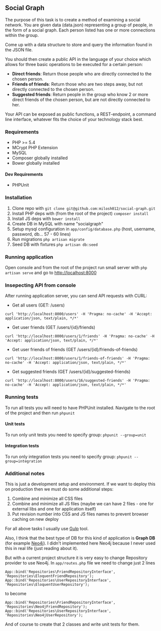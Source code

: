 ## Social Graph

The purpose of this task is to create a method of examining a social network.
You are given data (data.json) representing a group of people, in the form of a social graph.
Each person listed has one or more connections within the group.

Come up with a data structure to store and query the information found in the JSON file.

You should then create a public API in the language of your choice which allows for
three basic operations to be executed for a certain person:

- **Direct friends**: Return those people who are directly connected to the chosen person.
- **Friends of friends**: Return those who are two steps away, but not directly connected to the chosen person.
- **Suggested friends**: Return people in the group who know 2 or more direct friends of the chosen person, but are not directly connected to her.

Your API can be exposed as public functions, a REST-endpoint, a command line interface,
whatever fits the choice of your technology stack best.

### Requirements

- PHP >= 5.4
- MCrypt PHP Extension
- MySQL
- Composer globally installed
- Bower globally installed

#### Dev Requirements

- PHPUnit

### Installation

1. Clone repo with ```git clone git@github.com:milosh012/social-graph.git```
2. Install PHP deps with (from the root of the project) ```composer install```
3. Install JS deps with ```bower install```
4. Create DB in MySQL with name "socialgraph"
5. Setup mysql configuration in ```app/config/database.php``` (host, username, password, db... 57 - 60 lines)
6. Run migrations ```php artisan migrate```
7. Seed DB with fixtures ```php artisan db:seed```

### Running application

Open console and from the root of the project run small server with
```php artisan serve``` and go to [http://localhost:8000](http://localhost:8000)

### Insepecting API from console

After running application server, you can send API requests with CURL:

- Get all users (GET: /users)

```
curl 'http://localhost:8000/users' -H 'Pragma: no-cache' -H 'Accept: application/json, text/plain, */*'
```

- Get user friends (GET /users/{id}/friends)

```
curl 'http://localhost:8000/users/1/friends' -H 'Pragma: no-cache' -H 'Accept: application/json, text/plain, */*'
```

- Get user friends of friends (GET /users/{id}/friends-of-friends)

```
curl 'http://localhost:8000/users/1/friends-of-friends' -H 'Pragma: no-cache' -H 'Accept: application/json, text/plain, */*'
```

- Get suggested friends (GET /users/{id}/suggested-friends)

```
curl 'http://localhost:8000/users/16/suggested-friends' -H 'Pragma: no-cache' -H 'Accept: application/json, text/plain, */*'
```

### Running tests

To run all tests you will need to have PHPUnit installed.
Navigate to the root of the project and then run ```phpunit```

#### Unit tests

To run only unit tests you need to specify group: ```phpunit --group=unit```

#### Integration tests

To run only integration tests you need to specify group: ```phpunit --group=integration```

### Additional notes

This is just a development setup and environment. If we want to deploy this on production then we must do some additional steps:

1. Combine and minimize all CSS files
2. Combine and minimize all JS files (maybe we can have 2 files - one for external libs and one for application itself)
3. Put revision number into CSS and JS files names to prevent browser caching on new deploy

For all above tasks I usually use [Gulp](http://gulpjs.com/) tool.

Also, I think that the best type of DB for this kind of application is **Graph DB** (for example [Neo4j](http://www.neo4j.org/)).
I didn't implemented here Neo4j because I never used this in real life (just reading about it).

But with a current project structure it is very easy to change Repository provider to use Neo4j.
In ```app/routes.php``` file we need to change just 2 lines

```
App::bind('Repositories\FriendRepositoryInterface', 'Repositories\EloquentFriendRepository');
App::bind('Repositories\UserRepositoryInterface', 'Repositories\EloquentUserRepository');
```

to become

```
App::bind('Repositories\FriendRepositoryInterface', 'Repositories\Neo4jFriendRepository');
App::bind('Repositories\UserRepositoryInterface', 'Repositories\Neo4jUserRepository');
```

And of course to create that 2 classes and write unit tests for them.
